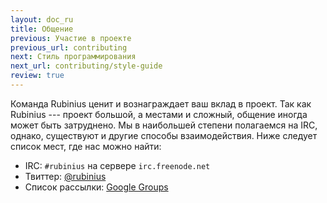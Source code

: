 ```yaml
---
layout: doc_ru
title: Общение
previous: Участие в проекте
previous_url: contributing
next: Стиль программирования
next_url: contributing/style-guide
review: true
---
```


Команда Rubinius ценит и вознаграждает ваш вклад в проект. Так как Rubinius
--- проект большой, а местами и сложный, общение иногда может быть затруднено.
Мы в наибольшей степени полагаемся на IRC, однако, существуют и другие
способы взаимодействия. Ниже следует список мест, где нас можно найти:

* IRC: `#rubinius` на сервере `irc.freenode.net`
* Твиттер: [@rubinius](http://twitter.com/rubinius)
* Список рассылки: [Google Groups](http://groups.google.com/group/rubinius-dev)

